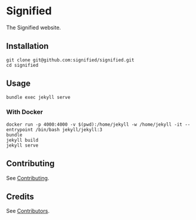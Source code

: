 # Signified

The Signified website.

## Installation

```shell
git clone git@github.com:signified/signified.git
cd signified
```

## Usage

```shell
bundle exec jekyll serve
```

### With Docker

```shell
docker run -p 4000:4000 -v $(pwd):/home/jekyll -w /home/jekyll -it --entrypoint /bin/bash jekyll/jekyll:3
bundle
jekyll build
jekyll serve
```

## Contributing

See [Contributing](https://github.com/loriqeet/.github/blob/main/CONTRIBUTING.md).

## Credits

See [Contributors](https://github.com/signified/signified/graphs/contributors).
